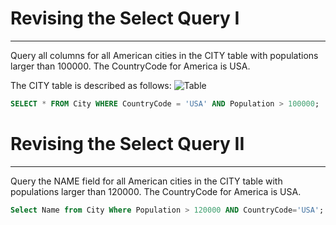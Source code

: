 # Revising the Select Query I
---
Query all columns for all American cities in the CITY table with populations larger than 100000. The CountryCode for America is USA.

The CITY table is described as follows:
![Table](https://github.com/SatyamKeshri0/Images/blob/main/images/1.jpg?raw=true)

```sql
SELECT * FROM City WHERE CountryCode = 'USA' AND Population > 100000;
```

# Revising the Select Query II
---
Query the NAME field for all American cities in the CITY table with populations larger than 120000. The CountryCode for America is USA.

```sql
Select Name from City Where Population > 120000 AND CountryCode='USA';
```

# 

